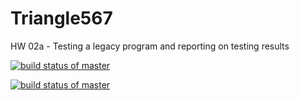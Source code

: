 # Triangle567
HW 02a - Testing a legacy program and reporting on testing results

[![build status of master](https://app.travis-ci.com/github/Emay-Pandarakutty/Triangle567.svg?branch=master)](https://app.travis-ci.com/github/Emay-Pandarakutty/Triangle567)

[![build status of master](https://travis-ci.org/Emay-Pandarakutty/Triangle567.svg?branch=master)](https://travis-ci.org/Emay-Pandarakutty/Triangle567)
